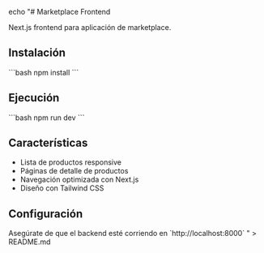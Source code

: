 echo "# Marketplace Frontend

Next.js frontend para aplicación de marketplace.

## Instalación

\`\`\`bash
npm install
\`\`\`

## Ejecución

\`\`\`bash
npm run dev
\`\`\`

## Características

- Lista de productos responsive
- Páginas de detalle de productos
- Navegación optimizada con Next.js
- Diseño con Tailwind CSS

## Configuración

Asegúrate de que el backend esté corriendo en \`http://localhost:8000\`
" > README.md